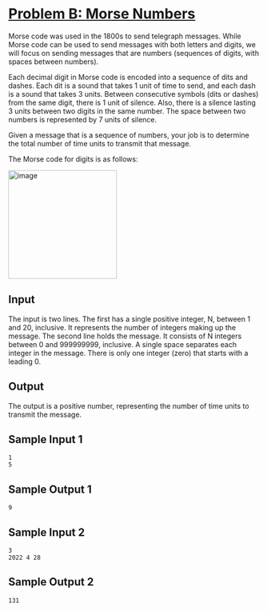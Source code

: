 # [Problem B: Morse Numbers](https://nbhspc22.kattis.com/contests/nbhspc22/problems/nbhspc22.morsenumbers)

Morse code was used in the 1800s to send telegraph messages. While Morse code can be used to send messages with both letters and digits, we will focus on sending messages that are numbers (sequences of digits, with spaces between numbers).

Each decimal digit in Morse code is encoded into a sequence of dits and dashes. Each dit is a sound that takes 1 unit of time to send, and each dash is a sound that takes 3 units. Between consecutive symbols (dits or dashes) from the same digit, there is 1 unit of silence. Also, there is a silence lasting 3 units between two digits in the same number. The space between two numbers is represented by 7 units of silence.

Given a message that is a sequence of numbers, your job is to determine the total number of time units to transmit that message.

The Morse code for digits is as follows:

<img width="217" alt="image" src="https://github.com/QuanTrinhCA/2022-P2-Submission/assets/44539970/089d7e3c-c420-43d5-8fad-c12e8603c459">

## Input
The input is two lines. The first has a single positive integer, N, between 1 and 20, inclusive. It represents the number of integers making up the message. The second line holds the message. It consists of N integers between 0 and 999999999, inclusive. A single space separates each integer in the message. There is only one integer (zero) that starts with a leading 0.

## Output
The output is a positive number, representing the number of time units to transmit the message.

## Sample Input 1
```
1
5
```

## Sample Output 1
```
9
```

## Sample Input 2
```
3
2022 4 28
```

## Sample Output 2
```
131
```
